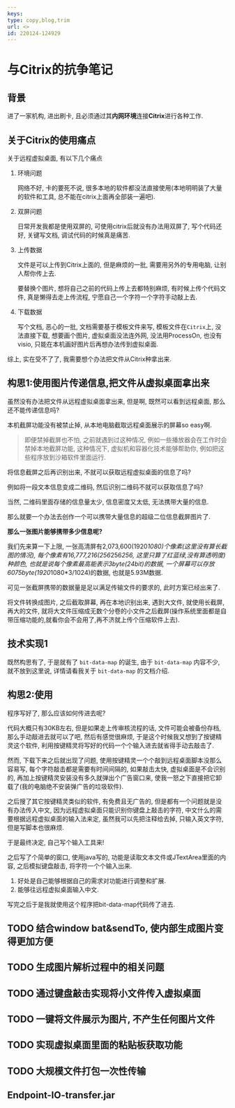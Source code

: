 ```yaml
---
keys: 
type: copy,blog,trim
url: <>
id: 220124-124929
---
```


# 与Citrix的抗争笔记

## 背景

进了一家机构, 进出刷卡, 且必须通过其**内网环境**连接**Citrix**进行各种工作.

## 关于Citrix的使用痛点

关于远程虚拟桌面, 有以下几个痛点

1. 环境问题

   网络不好, 卡的要死不说, 很多本地的软件都没法直接使用(本地明明装了大量的软件和工具, 总不能在citrix上面再全部装一遍吧).

2. 双屏问题

   日常开发我都是使用双屏的, 可使用citrix后就没有办法用双屏了, 写个代码还好, 关键写文档, 调试代码的时候真是痛苦.

3. 上传数据

   文件是可以上传到Citrix上面的, 但是麻烦的一批, 需要用另外的专用电脑, 让别人帮你传上去.

   要替换个图片, 想将自己之前的代码上传上去都特别麻烦, 有时候上传个代码文件, 真是懒得去走上传流程, 宁愿自己一个字符一个字符手动敲上去.

4. 下载数据

   写个文档, 恶心的一批, 文档需要基于模板文件来写, 模板文件在`Citrix`上, 没法直接下载, 想要画个图片, 虚拟桌面没法连外网, 没法用ProcessOn, 也没有visio, 只能在本机画好图片后再想办法传到虚拟桌面.

综上, 实在受不了了, 我需要想个办法把文件从Citrix种拿出来.

## 构思1:使用图片传递信息,把文件从虚拟桌面拿出来

虽然没有办法把文件从远程虚拟桌面拿出来, 但是啊, 既然可以看到远程桌面, 那么还不能传递信息吗?

本机截屏功能没有被禁止掉, 从本地电脑截取远程桌面展示的屏幕so easy啊.

> 即便禁掉截屏也不怕, 之前就遇到过这种情况, 例如一些播放器会在工作时会禁掉本地截屏功能, 这种情况下, 虚拟机和容器化技术能够帮助你, 例如把这些程序放到沙箱软件里面运行.

将信息截屏之后再识别出来, 不就可以获取远程虚拟桌面的信息了吗?

例如将一段文本信息变成二维码, 然后识别二维码不就可以获取信息了吗?

当然, 二维码里面存储的信息量太少, 信息密度又太低, 无法携带大量的信息.

那么就要一个办法去创作一个可以携带大量信息的超级二位信息截屏图片了.

**那么一张图片能够携带多少信息呢?**

我们先来算一下上限, 一张高清屏有2,073,600(1920*1080)个像素(这里没有算长截图的情况), 每个像素有16,777,216(256*256*256, 这里只算了红蓝绿,没有算透明度)种颜色, 也就是说每个像素最高能表示3byte(24bit)的数据, 一个屏幕可以存放6075byte(1920*1080*3/1024)的数据, 也就是5.93M数据.

可见一张截屏携带的数据量是足以满足传输文件的要求的, 此时方案已经出来了.

将文件转换成图片, 之后截取屏幕, 再在本地识别出来, 遇到大文件, 就使用长截屏, 再大的文件, 就将大文件压缩成无数个分卷的小文件之后截屏(操作系统里面都是自带压缩功能的,就看你会不会用了,再不济就上传个压缩软件上去).

## 技术实现1

既然构思有了, 于是就有了 `bit-data-map` 的诞生, 由于 `bit-data-map` 内容不少, 就不放到这里说, 详情请看我关于 `bit-data-map` 的文档介绍.

## 构思2:使用

程序写好了, 那么应该如何传进去呢?

代码大概只有30KB左右, 但是如果走上传审核流程的话, 文件可能会被备份存档, 那么手动敲进去就可以了吧, 然后有感觉很麻烦, 于是这个时候我又想到了按键精灵这个软件, 利用按键精灵将写好的代码一个个输入进去就省得手动去敲击了.

然而, 下载下来之后就出现了问题, 使用按键精灵一个个敲到远程桌面脚本没那么容易写, 每个字符敲击都是需要有时间间隔的, 如果敲击太快, 虚拟桌面是不会识别的, 再加上按键精灵安装没有多久就弹出个广告窗口来, 使我一怒之下直接把它卸载了(我的电脑绝不安装弹广告的垃圾软件).

之后搜了其它按键精灵类似的软件, 有免费且无广告的, 但是都有一个问题就是没有办法传入中文, 因为远程虚拟桌面只能识别你键盘上敲击的字符, 中文什么的需要根据远程虚拟桌面的输入法来定, 虽然我可以先把注释给去掉, 只输入英文字符, 但是写脚本也很麻烦.

于是最终决定, 自己写个输入工具来!

之后写了个简单的窗口, 使用java写的, 功能是读取文本文件或JTextArea里面的内容, 之后模拟键盘敲击, 将字符一个个输入出来.

   1. 好处是自己能够根据自己的需求对功能进行调整和扩展.
   2. 能够往远程虚拟桌面输入中文.

写完之后于是我就使用这个程序把bit-data-map代码传了进去.

## TODO 结合window bat&sendTo, 使内部生成图片变得更加方便

## TODO 生成图片解析过程中的相关问题

## TODO 通过键盘敲击实现将小文件传入虚拟桌面

## TODO 一键将文件展示为图片, 不产生任何图片文件

## TODO 实现虚拟桌面里面的粘贴板获取功能

## TODO 大规模文件打包一次性传输

## Endpoint-IO-transfer.jar


